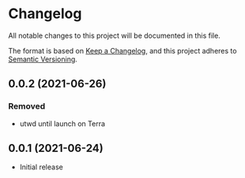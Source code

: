 # Changelog
All notable changes to this project will be documented in this file.

The format is based on [Keep a Changelog](https://keepachangelog.com/en/1.0.0/),
and this project adheres to [Semantic Versioning](https://semver.org/spec/v2.0.0.html).

## 0.0.2 (2021-06-26)
### Removed
- utwd until launch on Terra

## 0.0.1 (2021-06-24)
- Initial release
